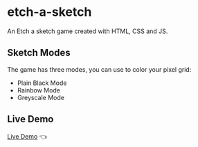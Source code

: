 # etch-a-sketch

An Etch a sketch game created with HTML, CSS and JS.

## Sketch Modes

The game has three modes, you can use to color your pixel grid:

-   Plain Black Mode
-   Rainbow Mode
-   Greyscale Mode

## Live Demo

[Live Demo](https://lazyellis.github.io/etch-a-sketch/) :point_left:
